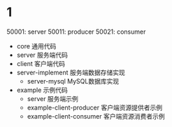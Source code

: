 # 1

50001: server
50011: producer
50021: consumer

- core 通用代码
- server 服务端代码
- client 客户端代码
- server-implement 服务端数据存储实现
  - server-mysql MySQL数据库实现
- example 示例代码
  - server 服务端示例
  - example-client-producer 客户端资源提供者示例
  - example-client-consumer 客户端资源消费者示例